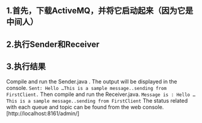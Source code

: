 ## 1.首先，下载ActiveMQ，并将它启动起来（因为它是中间人）
## 2.执行Sender和Receiver
## 3.执行结果
Compile and run the Sender.java . The output will be displayed in the console.
`Sent: Hello …This is a sample message..sending from FirstClient.`
Then compile and run the Receiver.java.
`Message is : Hello …This is a sample message..sending from FirstClient`
The status related with each queue and topic can be found from the web console.[http://localhost:8161/admin/]
